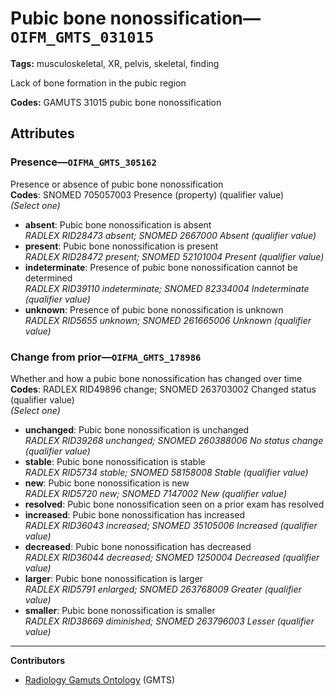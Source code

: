 # Pubic bone nonossification—`OIFM_GMTS_031015`

**Tags:** musculoskeletal, XR, pelvis, skeletal, finding

Lack of bone formation in the pubic region

**Codes:** GAMUTS 31015 pubic bone nonossification

## Attributes

### Presence—`OIFMA_GMTS_305162`

Presence or absence of pubic bone nonossification  
**Codes**: SNOMED 705057003 Presence (property) (qualifier value)  
*(Select one)*

- **absent**: Pubic bone nonossification is absent  
_RADLEX RID28473 absent; SNOMED 2667000 Absent (qualifier value)_
- **present**: Pubic bone nonossification is present  
_RADLEX RID28472 present; SNOMED 52101004 Present (qualifier value)_
- **indeterminate**: Presence of pubic bone nonossification cannot be determined  
_RADLEX RID39110 indeterminate; SNOMED 82334004 Indeterminate (qualifier value)_
- **unknown**: Presence of pubic bone nonossification is unknown  
_RADLEX RID5655 unknown; SNOMED 261665006 Unknown (qualifier value)_

### Change from prior—`OIFMA_GMTS_178986`

Whether and how a pubic bone nonossification has changed over time  
**Codes**: RADLEX RID49896 change; SNOMED 263703002 Changed status (qualifier value)  
*(Select one)*

- **unchanged**: Pubic bone nonossification is unchanged  
_RADLEX RID39268 unchanged; SNOMED 260388006 No status change (qualifier value)_
- **stable**: Pubic bone nonossification is stable  
_RADLEX RID5734 stable; SNOMED 58158008 Stable (qualifier value)_
- **new**: Pubic bone nonossification is new  
_RADLEX RID5720 new; SNOMED 7147002 New (qualifier value)_
- **resolved**: Pubic bone nonossification seen on a prior exam has resolved  
- **increased**: Pubic bone nonossification has increased  
_RADLEX RID36043 increased; SNOMED 35105006 Increased (qualifier value)_
- **decreased**: Pubic bone nonossification has decreased  
_RADLEX RID36044 decreased; SNOMED 1250004 Decreased (qualifier value)_
- **larger**: Pubic bone nonossification is larger  
_RADLEX RID5791 enlarged; SNOMED 263768009 Greater (qualifier value)_
- **smaller**: Pubic bone nonossification is smaller  
_RADLEX RID38669 diminished; SNOMED 263796003 Lesser (qualifier value)_

---

**Contributors**

- [Radiology Gamuts Ontology](https://gamuts.net/) (GMTS)